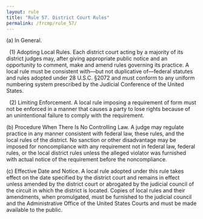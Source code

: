 ```yaml
---
layout: rule
title: "Rule 57. District Court Rules"
permalink: /frcmp/rule_57/
---
```


(a) In General.


&nbsp;&nbsp;(1) Adopting Local Rules. Each district court acting by a majority of its district judges may, after giving appropriate public notice and an opportunity to comment, make and amend rules governing its practice. A local rule must be consistent with—but not duplicative of—federal statutes and rules adopted under 28 U.S.C. §2072 and must conform to any uniform numbering system prescribed by the Judicial Conference of the United States.


&nbsp;&nbsp;(2) Limiting Enforcement. A local rule imposing a requirement of form must not be enforced in a manner that causes a party to lose rights because of an unintentional failure to comply with the requirement.


(b) Procedure When There Is No Controlling Law. A judge may regulate practice in any manner consistent with federal law, these rules, and the local rules of the district. No sanction or other disadvantage may be imposed for noncompliance with any requirement not in federal law, federal rules, or the local district rules unless the alleged violator was furnished with actual notice of the requirement before the noncompliance.


(c) Effective Date and Notice. A local rule adopted under this rule takes effect on the date specified by the district court and remains in effect unless amended by the district court or abrogated by the judicial council of the circuit in which the district is located. Copies of local rules and their amendments, when promulgated, must be furnished to the judicial council and the Administrative Office of the United States Courts and must be made available to the public.
